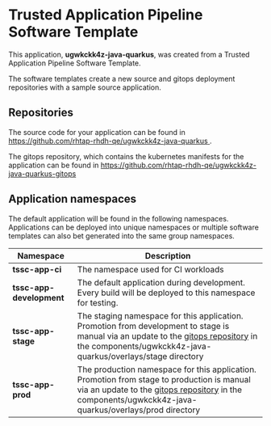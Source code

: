 # Trusted Application Pipeline Software Template

This application, **ugwkckk4z-java-quarkus**, was created from a Trusted Application Pipeline Software Template.

The software templates create a new source and gitops deployment repositories with a sample source application. 

## Repositories

The source code for your application can be found in [https://github.com/rhtap-rhdh-qe/ugwkckk4z-java-quarkus ](https://github.com/rhtap-rhdh-qe/ugwkckk4z-java-quarkus ).
 
The gitops repository, which contains the kubernetes manifests for the application can be found in 
[https://github.com/rhtap-rhdh-qe/ugwkckk4z-java-quarkus-gitops ](https://github.com/rhtap-rhdh-qe/ugwkckk4z-java-quarkus-gitops ) 

## Application namespaces 

The default application will be found in the following namespaces. Applications can be deployed into unique namespaces or multiple software templates can also bet generated into the same group namespaces.  

|  Namespace   |  Description   |  
| -------- | -------- |
| **tssc-app-ci** | The namespace used for CI workloads |
| **tssc-app-development** | The default application during development. Every build will be deployed to this namespace for testing. |
| **tssc-app-stage** | The staging namespace for this application. Promotion from development to stage is manual via an update to the [gitops repository](https://github.com/rhtap-rhdh-qe/ugwkckk4z-java-quarkus-gitops ) in the components/ugwkckk4z-java-quarkus/overlays/stage directory |
| **tssc-app-prod** | The production namespace for this application. Promotion from stage to production is manual via an update to the [gitops repository](https://github.com/rhtap-rhdh-qe/ugwkckk4z-java-quarkus-gitops ) in the components/ugwkckk4z-java-quarkus/overlays/prod directory |